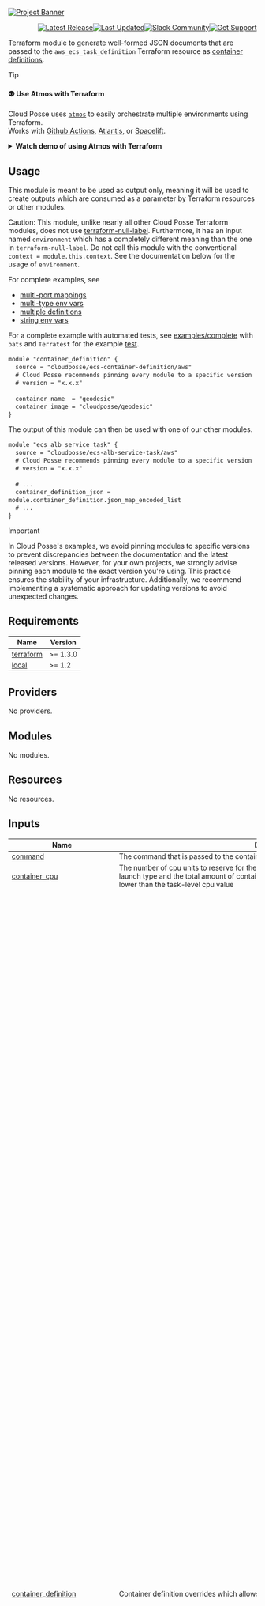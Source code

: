 

<!-- markdownlint-disable -->
<a href="https://cpco.io/homepage"><img src="https://github.com/cloudposse/terraform-aws-ecs-container-definition/blob/main/.github/banner.png?raw=true" alt="Project Banner"/></a><br/>


<p align="right"><a href="https://github.com/cloudposse/terraform-aws-ecs-container-definition/releases/latest"><img src="https://img.shields.io/github/release/cloudposse/terraform-aws-ecs-container-definition.svg?style=for-the-badge" alt="Latest Release"/></a><a href="https://github.com/cloudposse/terraform-aws-ecs-container-definition/commits"><img src="https://img.shields.io/github/last-commit/cloudposse/terraform-aws-ecs-container-definition.svg?style=for-the-badge" alt="Last Updated"/></a><a href="https://cloudposse.com/slack"><img src="https://slack.cloudposse.com/for-the-badge.svg" alt="Slack Community"/></a><a href="https://cloudposse.com/support/"><img src="https://img.shields.io/badge/Get_Support-success.svg?style=for-the-badge" alt="Get Support"/></a>

</p>
<!-- markdownlint-restore -->

<!--




  ** DO NOT EDIT THIS FILE
  **
  ** This file was automatically generated by the `cloudposse/build-harness`.
  ** 1) Make all changes to `README.yaml`
  ** 2) Run `make init` (you only need to do this once)
  ** 3) Run`make readme` to rebuild this file.
  **
  ** (We maintain HUNDREDS of open source projects. This is how we maintain our sanity.)
  **





-->

Terraform module to generate well-formed JSON documents that are passed to the `aws_ecs_task_definition` Terraform resource as [container definitions](https://docs.aws.amazon.com/AmazonECS/latest/developerguide/task_definition_parameters.html#container_definitions).


> [!TIP]
> #### 👽 Use Atmos with Terraform
> Cloud Posse uses [`atmos`](https://atmos.tools) to easily orchestrate multiple environments using Terraform. <br/>
> Works with [Github Actions](https://atmos.tools/integrations/github-actions/), [Atlantis](https://atmos.tools/integrations/atlantis), or [Spacelift](https://atmos.tools/integrations/spacelift).
>
> <details>
> <summary><strong>Watch demo of using Atmos with Terraform</strong></summary>
> <img src="https://github.com/cloudposse/atmos/blob/main/docs/demo.gif?raw=true"/><br/>
> <i>Example of running <a href="https://atmos.tools"><code>atmos</code></a> to manage infrastructure from our <a href="https://atmos.tools/quick-start/">Quick Start</a> tutorial.</i>
> </detalis>





## Usage

This module is meant to be used as output only, meaning it will be used to create outputs which are consumed as a parameter by Terraform resources or other modules.

Caution: This module, unlike nearly all other Cloud Posse Terraform modules, does not use [terraform-null-label](https://github.com/cloudposse/terraform-null-label/).
Furthermore, it has an input named `environment` which has a completely different meaning than the one in `terraform-null-label`.
Do not call this module with the conventional `context = module.this.context`. See the documentation below for the usage of `environment`.

For complete examples, see

- [multi-port mappings](examples/multi_port_mappings)
- [multi-type env vars](examples/multi_type_env_vars)
- [multiple definitions](examples/multiple_definitions)
- [string env vars](examples/string_env_vars)

For a complete example with automated tests, see [examples/complete](examples/complete) with `bats` and `Terratest` for the example [test](test).

```hcl
module "container_definition" {
  source = "cloudposse/ecs-container-definition/aws"
  # Cloud Posse recommends pinning every module to a specific version
  # version = "x.x.x"

  container_name  = "geodesic"
  container_image = "cloudposse/geodesic"
}
```

The output of this module can then be used with one of our other modules.

```hcl
module "ecs_alb_service_task" {
  source = "cloudposse/ecs-alb-service-task/aws"
  # Cloud Posse recommends pinning every module to a specific version
  # version = "x.x.x"

  # ...
  container_definition_json = module.container_definition.json_map_encoded_list
  # ...
}
```

> [!IMPORTANT]
> In Cloud Posse's examples, we avoid pinning modules to specific versions to prevent discrepancies between the documentation
> and the latest released versions. However, for your own projects, we strongly advise pinning each module to the exact version
> you're using. This practice ensures the stability of your infrastructure. Additionally, we recommend implementing a systematic
> approach for updating versions to avoid unexpected changes.








<!-- markdownlint-disable -->
## Requirements

| Name | Version |
|------|---------|
| <a name="requirement_terraform"></a> [terraform](#requirement\_terraform) | >= 1.3.0 |
| <a name="requirement_local"></a> [local](#requirement\_local) | >= 1.2 |

## Providers

No providers.

## Modules

No modules.

## Resources

No resources.

## Inputs

| Name | Description | Type | Default | Required |
|------|-------------|------|---------|:--------:|
| <a name="input_command"></a> [command](#input\_command) | The command that is passed to the container | `list(string)` | `null` | no |
| <a name="input_container_cpu"></a> [container\_cpu](#input\_container\_cpu) | The number of cpu units to reserve for the container. This is optional for tasks using Fargate launch type and the total amount of container\_cpu of all containers in a task will need to be lower than the task-level cpu value | `number` | `0` | no |
| <a name="input_container_definition"></a> [container\_definition](#input\_container\_definition) | Container definition overrides which allows for extra keys or overriding existing keys. | <pre>object({<br/>    command = optional(list(string))<br/>    cpu     = optional(number)<br/>    dependsOn = optional(list(object({<br/>      condition     = string<br/>      containerName = string<br/>    })))<br/>    disableNetworking     = optional(bool)<br/>    dnsSearchDomains      = optional(list(string))<br/>    dnsServers            = optional(list(string))<br/>    dockerLabels          = optional(map(string))<br/>    dockerSecurityOptions = optional(list(string))<br/>    entryPoint            = optional(list(string))<br/>    environment = optional(list(object({<br/>      name  = string<br/>      value = string<br/>    })))<br/>    environmentFiles = optional(list(object({<br/>      type  = string<br/>      value = string<br/>    })))<br/>    essential = optional(bool)<br/>    extraHosts = optional(list(object({<br/>      hostname  = string<br/>      ipAddress = string<br/>    })))<br/>    firelensConfiguration = optional(object({<br/>      options = optional(map(string))<br/>      type    = string<br/>    }))<br/>    healthCheck = optional(object({<br/>      command     = list(string)<br/>      interval    = optional(number)<br/>      retries     = optional(number)<br/>      startPeriod = optional(number)<br/>      timeout     = optional(number)<br/>    }))<br/>    hostname    = optional(string)<br/>    image       = optional(string)<br/>    interactive = optional(bool)<br/>    links       = optional(list(string))<br/>    linuxParameters = optional(object({<br/>      capabilities = optional(object({<br/>        add  = optional(list(string))<br/>        drop = optional(list(string))<br/>      }))<br/>      devices = optional(list(object({<br/>        containerPath = string<br/>        hostPath      = string<br/>        permissions   = optional(list(string))<br/>      })))<br/>      initProcessEnabled = optional(bool)<br/>      maxSwap            = optional(number)<br/>      sharedMemorySize   = optional(number)<br/>      swappiness         = optional(number)<br/>      tmpfs = optional(list(object({<br/>        containerPath = string<br/>        mountOptions  = optional(list(string))<br/>        size          = number<br/>      })))<br/>    }))<br/>    logConfiguration = optional(object({<br/>      logDriver = string<br/>      options   = optional(map(string))<br/>      secretOptions = optional(list(object({<br/>        name      = string<br/>        valueFrom = string<br/>      })))<br/>    }))<br/>    memory            = optional(number)<br/>    memoryReservation = optional(number)<br/>    mountPoints = optional(list(object({<br/>      containerPath = optional(string)<br/>      readOnly      = optional(bool)<br/>      sourceVolume  = optional(string)<br/>    })))<br/>    name = optional(string)<br/>    portMappings = optional(list(object({<br/>      containerPort = number<br/>      hostPort      = optional(number)<br/>      protocol      = optional(string)<br/>      name          = optional(string)<br/>      appProtocol   = optional(string)<br/>    })))<br/>    privileged             = optional(bool)<br/>    pseudoTerminal         = optional(bool)<br/>    readonlyRootFilesystem = optional(bool)<br/>    repositoryCredentials = optional(object({<br/>      credentialsParameter = string<br/>    }))<br/>    resourceRequirements = optional(list(object({<br/>      type  = string<br/>      value = string<br/>    })))<br/>    restartPolicy = optional(object({<br/>      enabled              = bool<br/>      ignoredExitCodes     = optional(list(number))<br/>      restartAttemptPeriod = optional(number)<br/>    }))<br/>    secrets = optional(list(object({<br/>      name      = string<br/>      valueFrom = string<br/>    })))<br/>    startTimeout = optional(number)<br/>    stopTimeout  = optional(number)<br/>    systemControls = optional(list(object({<br/>      namespace = string<br/>      value     = string<br/>    })))<br/>    ulimits = optional(list(object({<br/>      hardLimit = number<br/>      name      = string<br/>      softLimit = number<br/>    })))<br/>    user               = optional(string)<br/>    versionConsistency = optional(string)<br/>    volumesFrom = optional(list(object({<br/>      readOnly        = optional(bool)<br/>      sourceContainer = string<br/>    })))<br/>    workingDirectory = optional(string)<br/>  })</pre> | `{}` | no |
| <a name="input_container_depends_on"></a> [container\_depends\_on](#input\_container\_depends\_on) | The dependencies defined for container startup and shutdown. A container can contain multiple dependencies. When a dependency is defined for container startup, for container shutdown it is reversed. The condition can be one of START, COMPLETE, SUCCESS or HEALTHY | <pre>list(object({<br/>    condition     = string<br/>    containerName = string<br/>  }))</pre> | `null` | no |
| <a name="input_container_image"></a> [container\_image](#input\_container\_image) | The image used to start the container. Images in the Docker Hub registry available by default | `string` | n/a | yes |
| <a name="input_container_memory"></a> [container\_memory](#input\_container\_memory) | The amount of memory (in MiB) to allow the container to use. This is a hard limit, if the container attempts to exceed the container\_memory, the container is killed. This field is optional for Fargate launch type and the total amount of container\_memory of all containers in a task will need to be lower than the task memory value | `number` | `null` | no |
| <a name="input_container_memory_reservation"></a> [container\_memory\_reservation](#input\_container\_memory\_reservation) | The amount of memory (in MiB) to reserve for the container. If container needs to exceed this threshold, it can do so up to the set container\_memory hard limit | `number` | `null` | no |
| <a name="input_container_name"></a> [container\_name](#input\_container\_name) | The name of the container. Up to 255 characters ([a-z], [A-Z], [0-9], -, \_ allowed) | `string` | n/a | yes |
| <a name="input_disable_networking"></a> [disable\_networking](#input\_disable\_networking) | When this parameter is true, networking is disabled within the container. | `bool` | `null` | no |
| <a name="input_dns_search_domains"></a> [dns\_search\_domains](#input\_dns\_search\_domains) | Container DNS search domains. A list of DNS search domains that are presented to the container | `list(string)` | `null` | no |
| <a name="input_dns_servers"></a> [dns\_servers](#input\_dns\_servers) | Container DNS servers. This is a list of strings specifying the IP addresses of the DNS servers | `list(string)` | `null` | no |
| <a name="input_docker_labels"></a> [docker\_labels](#input\_docker\_labels) | The configuration options to send to the `docker_labels` | `map(string)` | `null` | no |
| <a name="input_docker_security_options"></a> [docker\_security\_options](#input\_docker\_security\_options) | A list of strings to provide custom labels for SELinux and AppArmor multi-level security systems. | `list(string)` | `null` | no |
| <a name="input_entrypoint"></a> [entrypoint](#input\_entrypoint) | The entry point that is passed to the container | `list(string)` | `null` | no |
| <a name="input_environment"></a> [environment](#input\_environment) | The environment variables to pass to the container. This is a list of maps. map\_environment overrides environment | <pre>list(object({<br/>    name  = string<br/>    value = string<br/>  }))</pre> | `null` | no |
| <a name="input_environment_files"></a> [environment\_files](#input\_environment\_files) | One or more files containing the environment variables to pass to the container. This maps to the --env-file option to docker run. The file must be hosted in Amazon S3. This option is only available to tasks using the EC2 launch type. This is a list of maps | <pre>list(object({<br/>    type  = string<br/>    value = string<br/>  }))</pre> | `null` | no |
| <a name="input_essential"></a> [essential](#input\_essential) | Determines whether all other containers in a task are stopped, if this container fails or stops for any reason. Due to how Terraform type casts booleans in json it is required to double quote this value | `bool` | `true` | no |
| <a name="input_extra_hosts"></a> [extra\_hosts](#input\_extra\_hosts) | A list of hostnames and IP address mappings to append to the /etc/hosts file on the container. This is a list of maps | <pre>list(object({<br/>    hostname  = string<br/>    ipAddress = string<br/>  }))</pre> | `null` | no |
| <a name="input_firelens_configuration"></a> [firelens\_configuration](#input\_firelens\_configuration) | The FireLens configuration for the container. This is used to specify and configure a log router for container logs. For more details, see https://docs.aws.amazon.com/AmazonECS/latest/APIReference/API_FirelensConfiguration.html | <pre>object({<br/>    options = optional(map(string))<br/>    type    = string<br/>  })</pre> | `null` | no |
| <a name="input_healthcheck"></a> [healthcheck](#input\_healthcheck) | A map containing command (string), timeout, interval (duration in seconds), retries (1-10, number of times to retry before marking container unhealthy), and startPeriod (0-300, optional grace period to wait, in seconds, before failed healthchecks count toward retries) | <pre>object({<br/>    command     = list(string)<br/>    interval    = optional(number)<br/>    retries     = optional(number)<br/>    startPeriod = optional(number)<br/>    timeout     = optional(number)<br/>  })</pre> | `null` | no |
| <a name="input_hostname"></a> [hostname](#input\_hostname) | The hostname to use for your container. | `string` | `null` | no |
| <a name="input_interactive"></a> [interactive](#input\_interactive) | When this parameter is true, this allows you to deploy containerized applications that require stdin or a tty to be allocated. | `bool` | `null` | no |
| <a name="input_links"></a> [links](#input\_links) | List of container names this container can communicate with without port mappings | `list(string)` | `null` | no |
| <a name="input_linux_parameters"></a> [linux\_parameters](#input\_linux\_parameters) | Linux-specific modifications that are applied to the container, such as Linux kernel capabilities. For more details, see https://docs.aws.amazon.com/AmazonECS/latest/APIReference/API_LinuxParameters.html | <pre>object({<br/>    capabilities = optional(object({<br/>      add  = optional(list(string))<br/>      drop = optional(list(string))<br/>    }))<br/>    devices = optional(list(object({<br/>      containerPath = string<br/>      hostPath      = string<br/>      permissions   = optional(list(string))<br/>    })))<br/>    initProcessEnabled = optional(bool)<br/>    maxSwap            = optional(number)<br/>    sharedMemorySize   = optional(number)<br/>    swappiness         = optional(number)<br/>    tmpfs = optional(list(object({<br/>      containerPath = string<br/>      mountOptions  = optional(list(string))<br/>      size          = number<br/>    })))<br/>  })</pre> | `null` | no |
| <a name="input_log_configuration"></a> [log\_configuration](#input\_log\_configuration) | Log configuration options to send to a custom log driver for the container. For more details, see https://docs.aws.amazon.com/AmazonECS/latest/APIReference/API_LogConfiguration.html | <pre>object({<br/>    logDriver = string<br/>    options   = optional(map(string))<br/>    secretOptions = optional(list(object({<br/>      name      = string<br/>      valueFrom = string<br/>    })))<br/>  })</pre> | `null` | no |
| <a name="input_map_environment"></a> [map\_environment](#input\_map\_environment) | The environment variables to pass to the container. This is a map of string: {key: value}. map\_environment overrides environment | `map(string)` | `null` | no |
| <a name="input_map_secrets"></a> [map\_secrets](#input\_map\_secrets) | The secrets variables to pass to the container. This is a map of string: {key: value}. map\_secrets overrides secrets | `map(string)` | `null` | no |
| <a name="input_mount_points"></a> [mount\_points](#input\_mount\_points) | Container mount points. This is a list of maps, where each map should contain `containerPath`, `sourceVolume` and `readOnly` | <pre>list(object({<br/>    containerPath = optional(string)<br/>    readOnly      = optional(bool)<br/>    sourceVolume  = optional(string)<br/>  }))</pre> | `null` | no |
| <a name="input_port_mappings"></a> [port\_mappings](#input\_port\_mappings) | The port mappings to configure for the container. This is a list of maps. Each map should contain "containerPort", "hostPort", and "protocol", where "protocol" is one of "tcp" or "udp". If using containers in a task with the awsvpc or host network mode, the hostPort can either be left blank or set to the same value as the containerPort | <pre>list(object({<br/>    containerPort = number<br/>    hostPort      = optional(number)<br/>    protocol      = optional(string)<br/>    name          = optional(string)<br/>    appProtocol   = optional(string)<br/>  }))</pre> | `null` | no |
| <a name="input_privileged"></a> [privileged](#input\_privileged) | When this variable is `true`, the container is given elevated privileges on the host container instance (similar to the root user). This parameter is not supported for Windows containers or tasks using the Fargate launch type. | `bool` | `null` | no |
| <a name="input_pseudo_terminal"></a> [pseudo\_terminal](#input\_pseudo\_terminal) | When this parameter is true, a TTY is allocated. | `bool` | `null` | no |
| <a name="input_readonly_root_filesystem"></a> [readonly\_root\_filesystem](#input\_readonly\_root\_filesystem) | Determines whether a container is given read-only access to its root filesystem. Due to how Terraform type casts booleans in json it is required to double quote this value | `bool` | `false` | no |
| <a name="input_repository_credentials"></a> [repository\_credentials](#input\_repository\_credentials) | Container repository credentials; required when using a private repo.  This map currently supports a single key; "credentialsParameter", which should be the ARN of a Secrets Manager's secret holding the credentials | <pre>object({<br/>    credentialsParameter = string<br/>  })</pre> | `null` | no |
| <a name="input_resource_requirements"></a> [resource\_requirements](#input\_resource\_requirements) | The type and amount of a resource to assign to a container. The only supported resource is a GPU. | <pre>list(object({<br/>    type  = string<br/>    value = string<br/>  }))</pre> | `null` | no |
| <a name="input_restart_policy"></a> [restart\_policy](#input\_restart\_policy) | The restart policy for a container. When you set up a restart policy, Amazon ECS can restart the container without needing to replace the task. | <pre>object({<br/>    enabled              = bool<br/>    ignoredExitCodes     = optional(list(number))<br/>    restartAttemptPeriod = optional(number)<br/>  })</pre> | `null` | no |
| <a name="input_secrets"></a> [secrets](#input\_secrets) | The secrets to pass to the container. This is a list of maps | <pre>list(object({<br/>    name      = string<br/>    valueFrom = string<br/>  }))</pre> | `null` | no |
| <a name="input_start_timeout"></a> [start\_timeout](#input\_start\_timeout) | Time duration (in seconds) to wait before giving up on resolving dependencies for a container | `number` | `null` | no |
| <a name="input_stop_timeout"></a> [stop\_timeout](#input\_stop\_timeout) | Time duration (in seconds) to wait before the container is forcefully killed if it doesn't exit normally on its own | `number` | `null` | no |
| <a name="input_system_controls"></a> [system\_controls](#input\_system\_controls) | A list of namespaced kernel parameters to set in the container, mapping to the --sysctl option to docker run. This is a list of maps: { namespace = "", value = ""} | <pre>list(object({<br/>    namespace = string<br/>    value     = string<br/>  }))</pre> | `null` | no |
| <a name="input_ulimits"></a> [ulimits](#input\_ulimits) | Container ulimit settings. This is a list of maps, where each map should contain "name", "hardLimit" and "softLimit" | <pre>list(object({<br/>    hardLimit = number<br/>    name      = string<br/>    softLimit = number<br/>  }))</pre> | `null` | no |
| <a name="input_user"></a> [user](#input\_user) | The user to run as inside the container. Can be any of these formats: user, user:group, uid, uid:gid, user:gid, uid:group. The default (null) will use the container's configured `USER` directive or root if not set. | `string` | `null` | no |
| <a name="input_version_consistency"></a> [version\_consistency](#input\_version\_consistency) | Specifies whether Amazon ECS will resolve the container image tag provided in the container definition to an image digest. | `string` | `null` | no |
| <a name="input_volumes_from"></a> [volumes\_from](#input\_volumes\_from) | A list of VolumesFrom maps which contain "sourceContainer" (name of the container that has the volumes to mount) and "readOnly" (whether the container can write to the volume) | <pre>list(object({<br/>    readOnly        = optional(bool)<br/>    sourceContainer = string<br/>  }))</pre> | `null` | no |
| <a name="input_working_directory"></a> [working\_directory](#input\_working\_directory) | The working directory to run commands inside the container | `string` | `null` | no |

## Outputs

| Name | Description |
|------|-------------|
| <a name="output_json_map_encoded"></a> [json\_map\_encoded](#output\_json\_map\_encoded) | JSON string encoded container definitions for use with other terraform resources such as aws\_ecs\_task\_definition |
| <a name="output_json_map_encoded_list"></a> [json\_map\_encoded\_list](#output\_json\_map\_encoded\_list) | JSON string encoded list of container definitions for use with other terraform resources such as aws\_ecs\_task\_definition |
| <a name="output_json_map_object"></a> [json\_map\_object](#output\_json\_map\_object) | JSON map encoded container definition |
| <a name="output_sensitive_json_map_encoded"></a> [sensitive\_json\_map\_encoded](#output\_sensitive\_json\_map\_encoded) | JSON string encoded container definitions for use with other terraform resources such as aws\_ecs\_task\_definition (sensitive) |
| <a name="output_sensitive_json_map_encoded_list"></a> [sensitive\_json\_map\_encoded\_list](#output\_sensitive\_json\_map\_encoded\_list) | JSON string encoded list of container definitions for use with other terraform resources such as aws\_ecs\_task\_definition (sensitive) |
| <a name="output_sensitive_json_map_object"></a> [sensitive\_json\_map\_object](#output\_sensitive\_json\_map\_object) | JSON map encoded container definition (sensitive) |
<!-- markdownlint-restore -->







## Related Projects

Check out these related projects.

- [terraform-aws-ecs-codepipeline](https://github.com/cloudposse/terraform-aws-ecs-codepipeline) - Terraform module for CI/CD with AWS Code Pipeline and Code Build for ECS
- [terraform-aws-ecs-events](https://github.com/cloudposse/terraform-aws-ecs-events) - Provides a standard set of ECS events that notify an SNS topic
- [terraform-aws-ecs-cloudwatch-autoscaling](https://github.com/cloudposse/terraform-aws-ecs-cloudwatch-autoscaling) - Terraform module to autoscale ECS Service based on CloudWatch metrics
- [terraform-aws-ecs-container-definition](https://github.com/cloudposse/terraform-aws-ecs-container-definition) - Terraform module to generate well-formed JSON documents (container definitions) that are passed to the aws_ecs_task_definition Terraform resource
- [terraform-aws-ecs-launch-template](https://github.com/cloudposse/terraform-aws-ecs-launch-template) - Terraform module for generating an AWS Launch Template for ECS that handles draining on Spot Termination Requests
- [terraform-aws-ecs-web-app](https://github.com/cloudposse/terraform-aws-ecs-web-app) - Terraform module that implements a web app on ECS and supporting AWS resources
- [terraform-aws-ecs-spot-fleet](https://github.com/cloudposse/terraform-aws-ecs-spot-fleet) - Terraform module to create a diversified spot fleet for ECS clusters
- [terraform-aws-ecs-cloudwatch-sns-alarms](https://github.com/cloudposse/terraform-aws-ecs-cloudwatch-sns-alarms) - Terraform module to create CloudWatch Alarms on ECS Service level metrics
- [terraform-aws-ecs-alb-service-task](https://github.com/cloudposse/terraform-aws-ecs-alb-service-task) - Terraform module which implements an ECS service which exposes a web service via ALB


> [!TIP]
> #### Use Terraform Reference Architectures for AWS
>
> Use Cloud Posse's ready-to-go [terraform architecture blueprints](https://cloudposse.com/reference-architecture/) for AWS to get up and running quickly.
>
> ✅ We build it together with your team.<br/>
> ✅ Your team owns everything.<br/>
> ✅ 100% Open Source and backed by fanatical support.<br/>
>
> <a href="https://cpco.io/commercial-support?utm_source=github&utm_medium=readme&utm_campaign=cloudposse/terraform-aws-ecs-container-definition&utm_content=commercial_support"><img alt="Request Quote" src="https://img.shields.io/badge/request%20quote-success.svg?style=for-the-badge"/></a>
> <details><summary>📚 <strong>Learn More</strong></summary>
>
> <br/>
>
> Cloud Posse is the leading [**DevOps Accelerator**](https://cpco.io/commercial-support?utm_source=github&utm_medium=readme&utm_campaign=cloudposse/terraform-aws-ecs-container-definition&utm_content=commercial_support) for funded startups and enterprises.
>
> *Your team can operate like a pro today.*
>
> Ensure that your team succeeds by using Cloud Posse's proven process and turnkey blueprints. Plus, we stick around until you succeed.
> #### Day-0:  Your Foundation for Success
> - **Reference Architecture.** You'll get everything you need from the ground up built using 100% infrastructure as code.
> - **Deployment Strategy.** Adopt a proven deployment strategy with GitHub Actions, enabling automated, repeatable, and reliable software releases.
> - **Site Reliability Engineering.** Gain total visibility into your applications and services with Datadog, ensuring high availability and performance.
> - **Security Baseline.** Establish a secure environment from the start, with built-in governance, accountability, and comprehensive audit logs, safeguarding your operations.
> - **GitOps.** Empower your team to manage infrastructure changes confidently and efficiently through Pull Requests, leveraging the full power of GitHub Actions.
>
> <a href="https://cpco.io/commercial-support?utm_source=github&utm_medium=readme&utm_campaign=cloudposse/terraform-aws-ecs-container-definition&utm_content=commercial_support"><img alt="Request Quote" src="https://img.shields.io/badge/request%20quote-success.svg?style=for-the-badge"/></a>
>
> #### Day-2: Your Operational Mastery
> - **Training.** Equip your team with the knowledge and skills to confidently manage the infrastructure, ensuring long-term success and self-sufficiency.
> - **Support.** Benefit from a seamless communication over Slack with our experts, ensuring you have the support you need, whenever you need it.
> - **Troubleshooting.** Access expert assistance to quickly resolve any operational challenges, minimizing downtime and maintaining business continuity.
> - **Code Reviews.** Enhance your team’s code quality with our expert feedback, fostering continuous improvement and collaboration.
> - **Bug Fixes.** Rely on our team to troubleshoot and resolve any issues, ensuring your systems run smoothly.
> - **Migration Assistance.** Accelerate your migration process with our dedicated support, minimizing disruption and speeding up time-to-value.
> - **Customer Workshops.** Engage with our team in weekly workshops, gaining insights and strategies to continuously improve and innovate.
>
> <a href="https://cpco.io/commercial-support?utm_source=github&utm_medium=readme&utm_campaign=cloudposse/terraform-aws-ecs-container-definition&utm_content=commercial_support"><img alt="Request Quote" src="https://img.shields.io/badge/request%20quote-success.svg?style=for-the-badge"/></a>
> </details>

## ✨ Contributing

This project is under active development, and we encourage contributions from our community.



Many thanks to our outstanding contributors:

<a href="https://github.com/cloudposse/terraform-aws-ecs-container-definition/graphs/contributors">
  <img src="https://contrib.rocks/image?repo=cloudposse/terraform-aws-ecs-container-definition&max=24" />
</a>

For 🐛 bug reports & feature requests, please use the [issue tracker](https://github.com/cloudposse/terraform-aws-ecs-container-definition/issues).

In general, PRs are welcome. We follow the typical "fork-and-pull" Git workflow.
 1. Review our [Code of Conduct](https://github.com/cloudposse/terraform-aws-ecs-container-definition/?tab=coc-ov-file#code-of-conduct) and [Contributor Guidelines](https://github.com/cloudposse/.github/blob/main/CONTRIBUTING.md).
 2. **Fork** the repo on GitHub
 3. **Clone** the project to your own machine
 4. **Commit** changes to your own branch
 5. **Push** your work back up to your fork
 6. Submit a **Pull Request** so that we can review your changes

**NOTE:** Be sure to merge the latest changes from "upstream" before making a pull request!


## Running Terraform Tests

We use [Atmos](https://atmos.tools) to streamline how Terraform tests are run. It centralizes configuration and wraps common test workflows with easy-to-use commands.

All tests are located in the [`test/`](test) folder.

Under the hood, tests are powered by Terratest together with our internal [Test Helpers](https://github.com/cloudposse/test-helpers) library, providing robust infrastructure validation.

Setup dependencies:
- Install Atmos ([installation guide](https://atmos.tools/install/))
- Install Go [1.24+ or newer](https://go.dev/doc/install)
- Install Terraform or OpenTofu

To run tests:

- Run all tests:  
  ```sh
  atmos test run
  ```
- Clean up test artifacts:  
  ```sh
  atmos test clean
  ```
- Explore additional test options:  
  ```sh
  atmos test --help
  ```
The configuration for test commands is centrally managed. To review what's being imported, see the [`atmos.yaml`](https://raw.githubusercontent.com/cloudposse/.github/refs/heads/main/.github/atmos/terraform-module.yaml) file.

Learn more about our [automated testing in our documentation](https://docs.cloudposse.com/community/contribute/automated-testing/) or implementing [custom commands](https://atmos.tools/core-concepts/custom-commands/) with atmos.

### 🌎 Slack Community

Join our [Open Source Community](https://cpco.io/slack?utm_source=github&utm_medium=readme&utm_campaign=cloudposse/terraform-aws-ecs-container-definition&utm_content=slack) on Slack. It's **FREE** for everyone! Our "SweetOps" community is where you get to talk with others who share a similar vision for how to rollout and manage infrastructure. This is the best place to talk shop, ask questions, solicit feedback, and work together as a community to build totally *sweet* infrastructure.

### 📰 Newsletter

Sign up for [our newsletter](https://cpco.io/newsletter?utm_source=github&utm_medium=readme&utm_campaign=cloudposse/terraform-aws-ecs-container-definition&utm_content=newsletter) and join 3,000+ DevOps engineers, CTOs, and founders who get insider access to the latest DevOps trends, so you can always stay in the know.
Dropped straight into your Inbox every week — and usually a 5-minute read.

### 📆 Office Hours <a href="https://cloudposse.com/office-hours?utm_source=github&utm_medium=readme&utm_campaign=cloudposse/terraform-aws-ecs-container-definition&utm_content=office_hours"><img src="https://img.cloudposse.com/fit-in/200x200/https://cloudposse.com/wp-content/uploads/2019/08/Powered-by-Zoom.png" align="right" /></a>

[Join us every Wednesday via Zoom](https://cloudposse.com/office-hours?utm_source=github&utm_medium=readme&utm_campaign=cloudposse/terraform-aws-ecs-container-definition&utm_content=office_hours) for your weekly dose of insider DevOps trends, AWS news and Terraform insights, all sourced from our SweetOps community, plus a _live Q&A_ that you can’t find anywhere else.
It's **FREE** for everyone!
## License

<a href="https://opensource.org/licenses/Apache-2.0"><img src="https://img.shields.io/badge/License-Apache%202.0-blue.svg?style=for-the-badge" alt="License"></a>

<details>
<summary>Preamble to the Apache License, Version 2.0</summary>
<br/>
<br/>

Complete license is available in the [`LICENSE`](LICENSE) file.

```text
Licensed to the Apache Software Foundation (ASF) under one
or more contributor license agreements.  See the NOTICE file
distributed with this work for additional information
regarding copyright ownership.  The ASF licenses this file
to you under the Apache License, Version 2.0 (the
"License"); you may not use this file except in compliance
with the License.  You may obtain a copy of the License at

  https://www.apache.org/licenses/LICENSE-2.0

Unless required by applicable law or agreed to in writing,
software distributed under the License is distributed on an
"AS IS" BASIS, WITHOUT WARRANTIES OR CONDITIONS OF ANY
KIND, either express or implied.  See the License for the
specific language governing permissions and limitations
under the License.
```
</details>

## Trademarks

All other trademarks referenced herein are the property of their respective owners.


---
Copyright © 2017-2025 [Cloud Posse, LLC](https://cpco.io/copyright)


<a href="https://cloudposse.com/readme/footer/link?utm_source=github&utm_medium=readme&utm_campaign=cloudposse/terraform-aws-ecs-container-definition&utm_content=readme_footer_link"><img alt="README footer" src="https://cloudposse.com/readme/footer/img"/></a>

<img alt="Beacon" width="0" src="https://ga-beacon.cloudposse.com/UA-76589703-4/cloudposse/terraform-aws-ecs-container-definition?pixel&cs=github&cm=readme&an=terraform-aws-ecs-container-definition"/>
